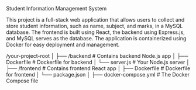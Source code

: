 Student Information Management System

This project is a full-stack web application that allows users to collect and store student information, such as name, subject, and marks, in a MySQL database. 
The frontend is built using React, the backend using Express.js, and MySQL serves as the database. 
The application is containerized using Docker for easy deployment and management.

/your-project-root
│
├── /backend              # Contains backend Node.js app
│   ├── Dockerfile        # Dockerfile for backend
│   └── server.js         # Your Node.js server
│
├── /frontend             # Contains frontend React app
│   ├── Dockerfile        # Dockerfile for frontend
│   └── package.json
│
├── docker-compose.yml    # The Docker Compose file
